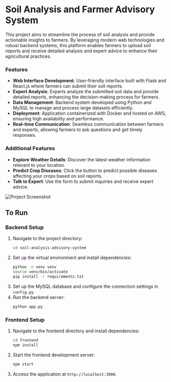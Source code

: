 # Soil Analysis and Farmer Advisory System

This project aims to streamline the process of soil analysis and provide actionable insights to farmers. By leveraging modern web technologies and robust backend systems, this platform enables farmers to upload soil reports and receive detailed analysis and expert advice to enhance their agricultural practices.

### Features

- **Web Interface Development**: User-friendly interface built with Flask and React.js where farmers can submit their soil reports.
- **Expert Analysis**: Experts analyze the submitted soil data and provide detailed reports, enhancing the decision-making process for farmers.
- **Data Management**: Backend system developed using Python and MySQL to manage and process large datasets efficiently.
- **Deployment**: Application containerized with Docker and hosted on AWS, ensuring high availability and performance.
- **Real-time Communication**: Seamless communication between farmers and experts, allowing farmers to ask questions and get timely responses.

### Additional Features

- **Explore Weather Details**: Discover the latest weather information relevant to your location.
- **Predict Crop Diseases**: Click the button to predict possible diseases affecting your crops based on soil reports.
- **Talk to Expert**: Use the form to submit inquiries and receive expert advice.


![Project Screenshot](https://github.com/Shubham-Kumar-Sahoo/Soil-Analysis-and-Farmer-Advisory-System/blob/main/Img/img2.jpeg)


## To Run

### Backend Setup

1. Navigate to the project directory:
   ```bash
   cd soil-analysis-advisory-system
   ```
2. Set up the virtual environment and install dependencies:
   ```bash
   python -m venv venv
   source venv/bin/activate
   pip install -r requirements.txt
   ```
3. Set up the MySQL database and configure the connection settings in `config.py`.
4. Run the backend server:
   ```bash
   python app.py
   ```

### Frontend Setup

1. Navigate to the frontend directory and install dependencies:
   ```bash
   cd frontend
   npm install
   ```
2. Start the frontend development server:
   ```bash
   npm start
   ```
3. Access the application at `http://localhost:3000`.
